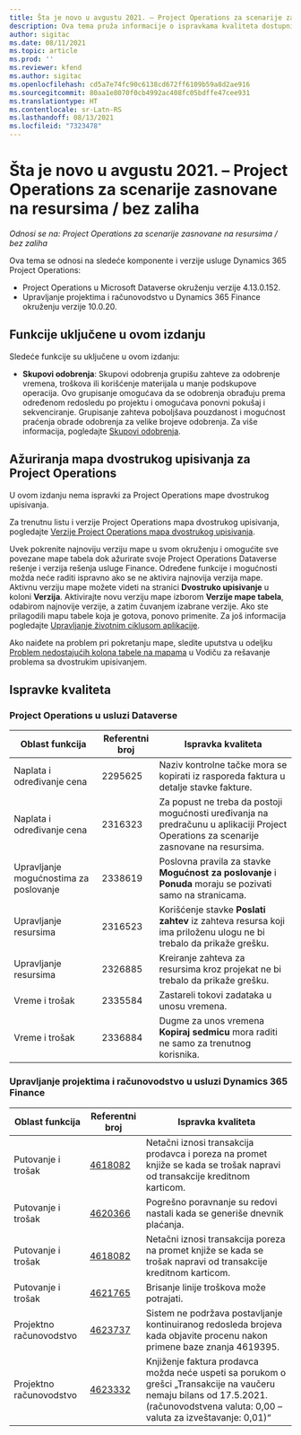```yaml
---
title: Šta je novo u avgustu 2021. – Project Operations za scenarije zasnovane na resursima / bez zaliha
description: Ova tema pruža informacije o ispravkama kvaliteta dostupnim u izdanju za avgust 2021. usluge Project Operations za scenarije zasnovane na resursima / bez zaliha.
author: sigitac
ms.date: 08/11/2021
ms.topic: article
ms.prod: ''
ms.reviewer: kfend
ms.author: sigitac
ms.openlocfilehash: cd5a7e74fc90c6138cd672ff6109b59a8d2ae916
ms.sourcegitcommit: 80aa1e8070f0cb4992ac408fc05bdffe47cee931
ms.translationtype: HT
ms.contentlocale: sr-Latn-RS
ms.lasthandoff: 08/13/2021
ms.locfileid: "7323478"
---
```

# <a name="whats-new-august-2021---project-operations-for-resourcenon-stocked-based-scenarios"></a>Šta je novo u avgustu 2021. – Project Operations za scenarije zasnovane na resursima / bez zaliha

*Odnosi se na: Project Operations za scenarije zasnovane na resursima / bez zaliha*

Ova tema se odnosi na sledeće komponente i verzije usluge Dynamics 365 Project Operations:

   - Project Operations u Microsoft Dataverse okruženju verzije 4.13.0.152.
   - Upravljanje projektima i računovodstvo u Dynamics 365 Finance okruženju verzije 10.0.20.

## <a name="features-included-in-this-release"></a>Funkcije uključene u ovom izdanju

Sledeće funkcije su uključene u ovom izdanju:

- **Skupovi odobrenja**: Skupovi odobrenja grupišu zahteve za odobrenje vremena, troškova ili korišćenje materijala u manje podskupove operacija. Ovo grupisanje omogućava da se odobrenja obrađuju prema određenom redosledu po projektu i omogućava ponovni pokušaj i sekvenciranje. Grupisanje zahteva poboljšava pouzdanost i mogućnost praćenja obrade odobrenja za velike brojeve odobrenja. Za više informacija, pogledajte [Skupovi odobrenja](../approvals/approval-sets.md).

## <a name="project-operations-dual-write-maps-updates"></a>Ažuriranja mapa dvostrukog upisivanja za Project Operations

U ovom izdanju nema ispravki za Project Operations mape dvostrukog upisivanja. 

Za trenutnu listu i verzije Project Operations mapa dvostrukog upisivanja, pogledajte [Verzije Project Operations mapa dvostrukog upisivanja](../environment/resource-dual-write-maps.md).

Uvek pokrenite najnoviju verziju mape u svom okruženju i omogućite sve povezane mape tabela dok ažurirate svoje Project Operations Dataverse rešenje i verzija rešenja usluge Finance. Određene funkcije i mogućnosti možda neće raditi ispravno ako se ne aktivira najnovija verzija mape. Aktivnu verziju mape možete videti na stranici **Dvostruko upisivanje** u koloni **Verzija**. Aktivirajte novu verziju mape izborom **Verzije mape tabela**, odabirom najnovije verzije, a zatim čuvanjem izabrane verzije. Ako ste prilagodili mapu tabele koja je gotova, ponovo primenite. Za još informacija pogledajte [Upravljanje životnim ciklusom aplikacije](/dynamics365/fin-ops-core/dev-itpro/data-entities/dual-write/app-lifecycle-management).

Ako naiđete na problem pri pokretanju mape, sledite uputstva u odeljku [Problem nedostajućih kolona tabele na mapama](/dynamics365/fin-ops-core/dev-itpro/data-entities/dual-write/dual-write-troubleshooting-finops-upgrades#missing-table-columns-issue-on-maps) u Vodiču za rešavanje problema sa dvostrukim upisivanjem.

## <a name="quality-updates"></a>Ispravke kvaliteta

### <a name="project-operations-on-dataverse"></a>Project Operations u usluzi Dataverse

| **Oblast funkcija** | **Referentni broj** | **Ispravka kvaliteta** |
| --- | --- | --- |
| Naplata i određivanje cena | 2295625 | Naziv kontrolne tačke mora se kopirati iz rasporeda faktura u detalje stavke fakture. |
| Naplata i određivanje cena | 2316323 | Za popust ne treba da postoji mogućnosti uređivanja na predračunu u aplikaciji Project Operations za scenarije zasnovane na resursima. |
| Upravljanje mogućnostima za poslovanje | 2338619 | Poslovna pravila za stavke **Mogućnost za poslovanje** i **Ponuda** moraju se pozivati samo na stranicama. |
| Upravljanje resursima | 2316523 | Korišćenje stavke **Poslati zahtev** iz zahteva resursa koji ima priloženu ulogu ne bi trebalo da prikaže grešku. |
| Upravljanje resursima | 2326885 | Kreiranje zahteva za resursima kroz projekat ne bi trebalo da prikaže grešku. |
| Vreme i trošak | 2335584 | Zastareli tokovi zadataka u unosu vremena. |
| Vreme i trošak | 2336884 | Dugme za unos vremena **Kopiraj sedmicu** mora raditi ne samo za trenutnog korisnika. |


### <a name="project-management-and-accounting-on-dynamics-365-finance"></a>Upravljanje projektima i računovodstvo u usluzi Dynamics 365 Finance

| Oblast funkcija | Referentni broj | Ispravka kvaliteta |
| --- | --- | --- |
| Putovanje i trošak | [4618082](https://fix.lcs.dynamics.com/Issue/Details?kb=4618082&amp;bugId=583101&amp;dbType=3&amp;qc=9c85ac8ca1e5e9cd07fac9e9aa2cb0914724e28b86ad3339dacf7741f554c605) | Netačni iznosi transakcija prodavca i poreza na promet knjiže se kada se trošak napravi od transakcije kreditnom karticom. |
| Putovanje i trošak | [4620366](https://fix.lcs.dynamics.com/Issue/Details?kb=4620366&amp;bugId=579485&amp;dbType=3&amp;qc=e864789bd95505ea624c537d585bf113c2de60b97c88439d44693dbd85aa8e92) | Pogrešno poravnanje su redovi nastali kada se generiše dnevnik plaćanja. |
| Putovanje i trošak | [4618082](https://fix.lcs.dynamics.com/Issue/Details?kb=4618082&amp;bugId=583101&amp;dbType=3&amp;qc=9c85ac8ca1e5e9cd07fac9e9aa2cb0914724e28b86ad3339dacf7741f554c605) | Netačni iznosi transakcija poreza na promet knjiže se kada se trošak napravi od transakcije kreditnom karticom. |
| Putovanje i trošak | [4621765](https://fix.lcs.dynamics.com/Issue/Details?kb=4621765&amp;bugId=587306&amp;dbType=3&amp;qc=6fbfad0123d4e95eaf8d5a5a2f6c354577c991b7905c852ab02d1f94e728a876) | Brisanje linije troškova može potrajati. |
| Projektno računovodstvo | [4623737](https://fix.lcs.dynamics.com/Issue/Details?kb=4623737&amp;bugId=598109&amp;dbType=3&amp;qc=4101fc5865201e21815299f2ff11ae46d5d5370510868df86c25ee09a8ca1a0c) | Sistem ne podržava postavljanje kontinuiranog redosleda brojeva kada objavite procenu nakon primene baze znanja 4619395. |
| Projektno računovodstvo | [4623332](https://fix.lcs.dynamics.com/Issue/Details?kb=4623332&amp;bugId=586034&amp;dbType=3&amp;qc=2f64bb1977c4a9c9dd2ce9de7e72230b86eca14b6295c5bbfb614ea97ad81caf) | Knjiženje faktura prodavca možda neće uspeti sa porukom o grešci „Transakcije na vaučeru nemaju bilans od 17.5.2021. (računovodstvena valuta: 0,00 – valuta za izveštavanje: 0,01)“ |
